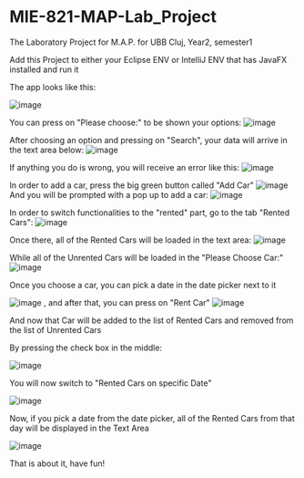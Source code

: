 # MIE-821-MAP-Lab_Project
The Laboratory Project for M.A.P. for UBB Cluj, Year2, semester1


Add this Project to either your Eclipse ENV or IntelliJ ENV that has JavaFX installed and run it

The app looks like this:

![image](https://user-images.githubusercontent.com/94149803/148078408-4f428859-b9cc-443c-ac34-a09adf62309e.png)

You can press on "Please choose:" to be shown your options:
![image](https://user-images.githubusercontent.com/94149803/148078551-77bc6a88-f006-46b4-8a2d-80c5d0003f73.png)

After choosing an option and pressing on "Search", your data will arrive in the text area below:
![image](https://user-images.githubusercontent.com/94149803/148078639-a944ba2e-b450-4432-b912-1bb879c2adae.png)

If anything you do is wrong, you will receive an error like this:
![image](https://user-images.githubusercontent.com/94149803/148078695-117130f8-6a59-4763-af7d-bc901d3679c9.png)

In order to add a car, press the big green button called "Add Car" ![image](https://user-images.githubusercontent.com/94149803/148078826-62a15bd5-b96b-4e26-8bb2-799f65ff2590.png)
And you will be prompted with a pop up to add a car:
![image](https://user-images.githubusercontent.com/94149803/148078879-1599651e-6cc8-4b96-8bc4-a4465d0fbefb.png)

In order to switch functionalities to the "rented" part, go to the tab "Rented Cars":
![image](https://user-images.githubusercontent.com/94149803/148079120-ce95a67c-b1af-4865-8c65-d06eed0d5fe6.png)

Once there, all of the Rented Cars will be loaded in the text area:
![image](https://user-images.githubusercontent.com/94149803/148079205-c130eea1-7941-41e8-bcce-dfa1bc4f8eca.png)

While all of the Unrented Cars will be loaded in the "Please Choose Car:"
![image](https://user-images.githubusercontent.com/94149803/148079271-3aead597-cb2f-44b3-8bb5-c5f091eb17a7.png)

Once you choose a car, you can pick a date in the date picker next to it 

![image](https://user-images.githubusercontent.com/94149803/148079350-2aa86476-7446-4dfb-b06c-e2ff59c07949.png)
, and after that, you can press on "Rent Car" ![image](https://user-images.githubusercontent.com/94149803/148079391-350d2798-b246-4b85-8cd1-dff4951a5e20.png)

And now that Car will be added to the list of Rented Cars and removed from the list of Unrented Cars

By pressing the check box in the middle:

![image](https://user-images.githubusercontent.com/94149803/148079546-609fd50a-23dd-43a0-8720-44f9f67cf4f0.png)

You will now switch to "Rented Cars on specific Date"

![image](https://user-images.githubusercontent.com/94149803/148079596-6d9b4ffd-6003-4a45-9385-4eac6a5a2986.png)

Now, if you pick a date from the date picker, all of the Rented Cars from that day will be displayed in the Text Area

![image](https://user-images.githubusercontent.com/94149803/148079663-d7ad279b-8e99-469d-a9da-8c72e859664b.png)

That is about it, have fun!
